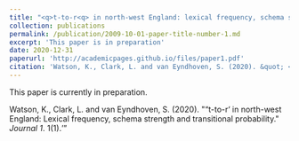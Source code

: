 ```yaml
---
title: "<q>t-to-r<q> in north-west England: lexical frequency, schema strength and transitional probability."
collection: publications
permalink: /publication/2009-10-01-paper-title-number-1.md
excerpt: 'This paper is in preparation'
date: 2020-12-31
paperurl: 'http://academicpages.github.io/files/paper1.pdf'
citation: 'Watson, K., Clark, L. and van Eyndhoven, S. (2020). &quot; <q>t-to-r<q> in north-west England: Lexical frequency, schema strength and transitional probability.&quot;.'
---
```

This paper is currently in preparation. 


Watson, K., Clark, L. and van Eyndhoven, S. (2020). "<q>t-to-r<q> in north-west England: Lexical frequency, schema strength and transitional probability." <i>Journal 1</i>. 1(1).
